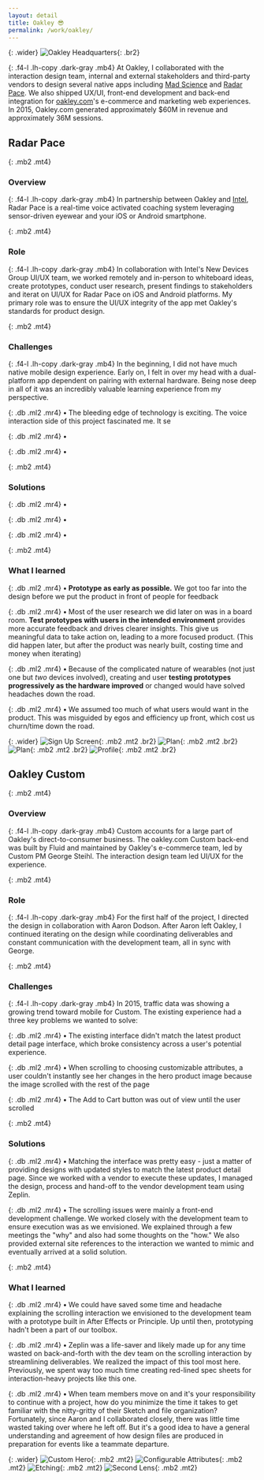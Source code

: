 ```yaml
---
layout: detail
title: Oakley 😎
permalink: /work/oakley/
---
```


{: .wider}
![Oakley Headquarters](/assets/img/oakley/oakley-hq.jpg "Oakley Headquarters"){: .br2}

{: .f4-l .lh-copy .dark-gray .mb4}
At Oakley, I collaborated with the interaction design team, internal and external stakeholders and third-party vendors to design several native apps including [Mad Science](https://itunes.apple.com/us/app/mad-science/id981695340) and [Radar Pace](https://itunes.apple.com/us/app/radar-pace/id1108147139). We also shipped UX/UI, front-end development and back-end integration for [oakley.com](http://oakley.com)'s e-commerce and marketing web experiences. In 2015, Oakley.com generated approximately $60M in revenue and approximately 36M sessions.


## Radar Pace

{: .mb2 .mt4}
### Overview

{: .f4-l .lh-copy .dark-gray .mb4}
In partnership between Oakley and [Intel](http://intel.com), Radar Pace is a real-time voice activated coaching system leveraging sensor-driven eyewear and your iOS or Android smartphone.

{: .mb2 .mt4}
### Role

{: .f4-l .lh-copy .dark-gray .mb4}
In collaboration with Intel's New Devices Group UI/UX team, we worked remotely and in-person to whiteboard ideas, create prototypes, conduct user research, present findings to stakeholders and iterat on UI/UX for Radar Pace on iOS and Android platforms. My primary role was to ensure the UI/UX integrity of the app met Oakley's standards for product design.

{: .mb2 .mt4}
### Challenges

{: .f4-l .lh-copy .dark-gray .mb4}
In the beginning, I did not have much native mobile design experience. Early on, I felt in over my head with a dual-platform app dependent on pairing with external hardware. Being nose deep in all of it was an incredibly valuable learning experience from my perspective.

{: .db .ml2 .mr4}
**•** The bleeding edge of technology is exciting. The voice interaction side of this project fascinated me. It se


{: .db .ml2 .mr4}
**•**

{: .db .ml2 .mr4}
**•**

{: .mb2 .mt4}
### Solutions

{: .db .ml2 .mr4}
**•**

{: .db .ml2 .mr4}
**•**

{: .db .ml2 .mr4}
**•**


{: .mb2 .mt4}
### What I learned

{: .db .ml2 .mr4}
**•** **Prototype as early as possible.** We got too far into the design before we put the product in front of people for feedback

{: .db .ml2 .mr4}
**•** Most of the user research we did later on was in a board room. **Test prototypes with users in the intended environment** provides more accurate feedback and drives clearer insights. This give us meaningful data to take action on, leading to a more focused product. (This did happen later, but after the product was nearly built, costing time and money when iterating)

{: .db .ml2 .mr4}
**•** Because of the complicated nature of wearables (not just one but *two* devices involved), creating and user **testing prototypes progressively as the hardware improved** or changed would have solved headaches down the road.

{: .db .ml2 .mr4}
**•** We assumed too much of what users would want in the product. This was misguided by egos and efficiency up front, which cost us churn/time down the road.


{: .wider}
![Sign Up Screen](/assets/img/oakley/radar-pace-01.jpg "Sign Up Screen"){: .mb2 .mt2 .br2}
![Plan](/assets/img/oakley/radar-pace-02.jpg "Plan"){: .mb2 .mt2 .br2}
![Plan](/assets/img/oakley/radar-pace-03.jpg "Plan"){: .mb2 .mt2 .br2}
![Profile](/assets/img/oakley/radar-pace-04.jpg "Profile"){: .mb2 .mt2 .br2}


## Oakley Custom

{: .mb2 .mt4}
### Overview

{: .f4-l .lh-copy .dark-gray .mb4}
Custom accounts for a large part of Oakley's direct-to-consumer business. The oakley.com Custom back-end was built by Fluid and maintained by Oakley's e-commerce team, led by Custom PM George Steihl. The interaction design team led UI/UX for the experience.

{: .mb2 .mt4}
### Role

{: .f4-l .lh-copy .dark-gray .mb4}
For the first half of the project, I directed the design in collaboration with Aaron Dodson. After Aaron left Oakley, I continued iterating on the design while coordinating deliverables and constant communication with the development team, all in sync with George.

{: .mb2 .mt4}
### Challenges

{: .f4-l .lh-copy .dark-gray .mb4}
In 2015, traffic data was showing a growing trend toward mobile for Custom. The existing experience had a three key problems we wanted to solve:

{: .db .ml2 .mr4}
**•** The existing interface didn't match the latest product detail page interface, which broke consistency across a user's potential experience.

{: .db .ml2 .mr4}
**•** When scrolling to choosing customizable attributes, a user couldn't instantly see her changes in the hero product image because the image scrolled with the rest of the page

{: .db .ml2 .mr4}
**•** The Add to Cart button was out of view until the user scrolled

{: .mb2 .mt4}
### Solutions

{: .db .ml2 .mr4}
**•** Matching the interface was pretty easy - just a matter of providing designs with updated styles to match the latest product detail page. Since we worked with a vendor to execute these updates, I managed the design, process and hand-off to the vendor development team using Zeplin.

{: .db .ml2 .mr4}
**•** The scrolling issues were mainly a front-end development challenge. We worked closely with the development team to ensure execution was as we envisioned. We explained through a few meetings the "why" and also had some thoughts on the "how." We also provided external site references to the interaction we wanted to mimic and eventually arrived at a solid solution.


{: .mb2 .mt4}
### What I learned

{: .db .ml2 .mr4}
**•** We could have saved some time and headache explaining the scrolling interaction we envisioned to the development team with a prototype built in After Effects or Principle. Up until then, prototyping hadn't been a part of our toolbox.

{: .db .ml2 .mr4}
**•** Zeplin was a life-saver and likely made up for any time wasted on back-and-forth with the dev team on the scrolling interaction by streamlining deliverables. We realized the impact of this tool most here. Previously, we spent way too much time creating red-lined spec sheets for interaction-heavy projects like this one.

{: .db .ml2 .mr4}
**•** When team members move on and it's your responsibility to continue with a project, how do you minimize the time it takes to get familiar with the nitty-gritty of their Sketch and file organization? Fortunately, since Aaron and I collaborated closely, there was little time wasted taking over where he left off. But it's a good idea to have a general understanding and agreement of how design files are produced in preparation for events like a teammate departure.

{: .wider}
![Custom Hero](/assets/img/oakley/custom-01.jpg "Custom Hero"){: .mb2 .mt2}
![Configurable Attributes](/assets/img/oakley/custom-02.jpg "Configurable Attributes"){: .mb2 .mt2}
![Etching](/assets/img/oakley/custom-03.jpg "Etching"){: .mb2 .mt2}
![Second Lens](/assets/img/oakley/custom-04.jpg "Second Lens"){: .mb2 .mt2}
